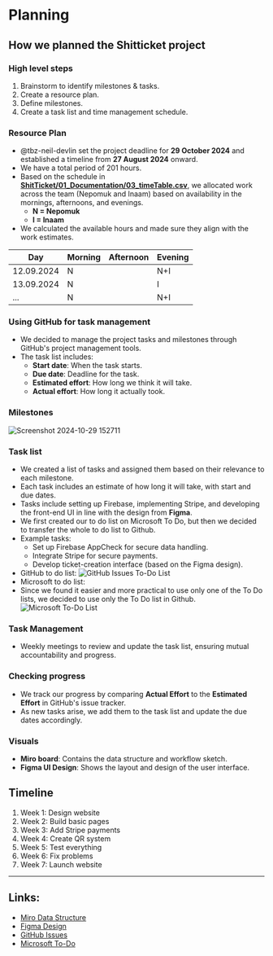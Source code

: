 # Planning

## How we planned the Shitticket project
### High level steps
1. Brainstorm to identify milestones & tasks.
2. Create a resource plan.
3. Define milestones.
4. Create a task list and time management schedule.

### Resource Plan
* @tbz-neil-devlin set the project deadline for **29 October 2024** and established a timeline from **27 August 2024** onward.
* We have a total period of 201 hours. 
* Based on the schedule in **[ShitTicket/01_Documentation/03_timeTable.csv](https://github.com/Nepomuk5665/ShitTicket/blob/main/01_Documentation/03_timeTables/01_timeTable.csv)**, we allocated work across the team (Nepomuk and Inaam) based on availability in the mornings, afternoons, and evenings.
  * **N = Nepomuk**
  * **I = Inaam**
* We calculated the available hours and made sure they align with the work estimates.

| Day       | Morning | Afternoon | Evening |
|-----------|---------|-----------|---------|
| 12.09.2024|    N    |           |    N+I  |
| 13.09.2024|    N    |           |    I    |
| ...       |    N    |           |    N+I  |

### Using GitHub for task management
* We decided to manage the project tasks and milestones through GitHub's project management tools.
* The task list includes:
  * **Start date**: When the task starts.
  * **Due date**: Deadline for the task.
  * **Estimated effort**: How long we think it will take.
  * **Actual effort**: How long it actually took.

### Milestones
![Screenshot 2024-10-29 152711](https://github.com/user-attachments/assets/21fb219e-71f5-4a09-979e-d468de148103)

### Task list
* We created a list of tasks and assigned them based on their relevance to each milestone.
* Each task includes an estimate of how long it will take, with start and due dates.
* Tasks include setting up Firebase, implementing Stripe, and developing the front-end UI in line with the design from **Figma**.
* We first created our to do list on Microsoft To Do, but then we decided to transfer the whole to do list to Github. 
* Example tasks:
  * Set up Firebase AppCheck for secure data handling.
  * Integrate Stripe for secure payments.
  * Develop ticket-creation interface (based on the Figma design).
* GitHub to do list:
![GitHub Issues To-Do List](https://github.com/user-attachments/assets/1a012d85-7026-44cf-9009-38760136abc3)
* Microsoft to do list:
* Since we found it easier and more practical to use only one of the To Do lists, we decided to use only the To Do list in Github. 
![Microsoft To-Do List](https://github.com/user-attachments/assets/9edb3ae8-4fb4-4060-89e4-fb49ea28569b)

### Task Management
* Weekly meetings to review and update the task list, ensuring mutual accountability and progress.


### Checking progress
* We track our progress by comparing **Actual Effort** to the **Estimated Effort** in GitHub's issue tracker.
* As new tasks arise, we add them to the task list and update the due dates accordingly.

### Visuals
* **Miro board**: Contains the data structure and workflow sketch.
* **Figma UI Design**: Shows the layout and design of the user interface.

## Timeline
1. Week 1: Design website
2. Week 2: Build basic pages
3. Week 3: Add Stripe payments
4. Week 4: Create QR system
5. Week 5: Test everything
6. Week 6: Fix problems
7. Week 7: Launch website

---

## Links:
* [Miro Data Structure](https://miro.com/welcomeonboard/ZEMyQjFUWDFOVUlWSjMxNEYxZTBOOWlFd2lKdDMzUnFJYkprNTczVDhqb0liUTdyTkJ4UWJEOXhYNWMyek80R3wzNDU4NzY0NTM2MDY0OTU4MDUwfDI=?share_link_id=424129458285)
* [Figma Design](https://www.figma.com/design/XdHtJ34A3BiF542R21bNlt/Shit-Ticket?node-id=0-1&t=pnqqpHKTTkCcaOoA-1)
* [GitHub Issues](https://github.com/Nepomuk5665/ShitTicket/issues)
* [Microsoft To-Do](https://to-do.microsoft.com/sharing?InvitationToken=PaG7OZIu93K5ROSlIhS0cgVUU-VKNANFXDvQQQD6szTErVvFU05UM1p-rPsyDAyVU)
